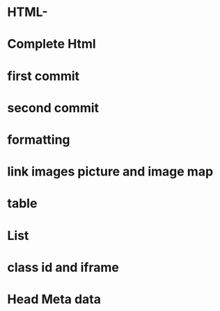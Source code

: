 # HTML-
# Complete Html
# first commit 
# second commit
# formatting
# link images picture and image map
# table
# List
# class id and iframe
# Head Meta data